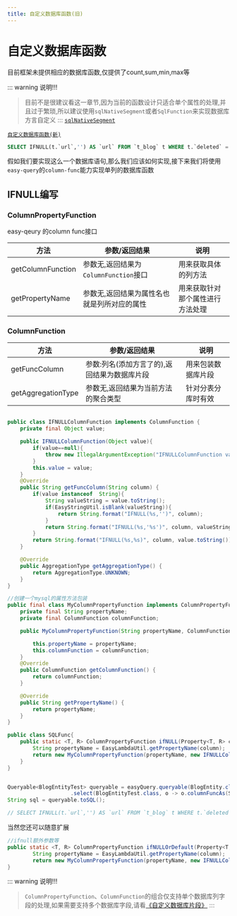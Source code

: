 ```yaml
---
title: 自定义数据库函数(旧)
---
```


# 自定义数据库函数
目前框架未提供相应的数据库函数,仅提供了count,sum,min,max等

::: warning 说明!!!
> 目前不是很建议看这一章节,因为当前的函数设计只适合单个属性的处理,并且过于繁琐,所以建议使用`sqlNativeSegment`或者`SqlFunction`来实现数据库方言自定义
:::
[`sqlNativeSegment`](/easy-query-doc/query/native-sql)

[`自定义数据库函数(新)`](/easy-query-doc/adv/column-func-new)
<!-- [`SqlFunction`]() -->

```sql
SELECT IFNULL(t.`url`,'') AS `url` FROM `t_blog` t WHERE t.`deleted` = ?
```
假如我们要实现这么一个数据库语句,那么我们应该如何实现,接下来我们将使用`easy-query`的`column-func`能力实现单列的数据库函数

## IFNULL编写

### ColumnPropertyFunction
easy-qeury 的column func接口

方法  | 参数/返回结果 | 说明  
--- | --- | --- 
getColumnFunction | 参数无,返回结果为`ColumnFunction`接口  | 用来获取具体的列方法
getPropertyName | 参数无,返回结果为属性名也就是列所对应的属性  | 用来获取针对那个属性进行方法处理

### ColumnFunction

方法  | 参数/返回结果 | 说明  
--- | --- | --- 
getFuncColumn | 参数:列名(添加方言了的),返回结果为数据库片段  | 用来包装数据库片段
getAggregationType | 参数无,返回结果为当前方法的聚合类型 | 针对分表分库时有效


```java

public class IFNULLColumnFunction implements ColumnFunction {
    private final Object value;

    public IFNULLColumnFunction(Object value){
        if(value==null){
            throw new IllegalArgumentException("IFNULLColumnFunction value is null");
        }
        this.value = value;
    }
    @Override
    public String getFuncColumn(String column) {
        if(value instanceof  String){
            String valueString = value.toString();
            if(EasyStringUtil.isBlank(valueString)){
                return String.format("IFNULL(%s,'')", column);
            }
            return String.format("IFNULL(%s,'%s')", column, valueString);
        }
        return String.format("IFNULL(%s,%s)", column, value.toString());
    }

    @Override
    public AggregationType getAggregationType() {
        return AggregationType.UNKNOWN;
    }
}

//创建一个mysql的属性方法包装
public final class MyColumnPropertyFunction implements ColumnPropertyFunction {
    private final String propertyName;
    private final ColumnFunction columnFunction;

    public MyColumnPropertyFunction(String propertyName, ColumnFunction columnFunction){

        this.propertyName = propertyName;
        this.columnFunction = columnFunction;
    }
    @Override
    public ColumnFunction getColumnFunction() {
        return columnFunction;
    }

    @Override
    public String getPropertyName() {
        return propertyName;
    }
}

public class SQLFunc{
    public static <T, R> ColumnPropertyFunction ifNULL(Property<T, R> column) {
        String propertyName = EasyLambdaUtil.getPropertyName(column);
        return new MyColumnPropertyFunction(propertyName, new IFNULLColumnFunction(""));
    }
}


Queryable<BlogEntityTest> queryable = easyQuery.queryable(BlogEntity.class)
                    .select(BlogEntityTest.class, o -> o.columnFuncAs(SQLFunc.ifNULL(BlogEntity::getUrl), BlogEntityTest::getUrl));
String sql = queryable.toSQL();

// SELECT IFNULL(t.`url`,'') AS `url` FROM `t_blog` t WHERE t.`deleted` = ?
```

当然您还可以随意扩展
```java
//ifnull额外参数等
public static <T, R> ColumnPropertyFunction ifNULLOrDefault(Property<T, R> column,Object value) {
        String propertyName = EasyLambdaUtil.getPropertyName(column);
        return new MyColumnPropertyFunction(propertyName, new IFNULLColumnFunction(value));
}
```



::: warning 说明!!!
> `ColumnPropertyFunction`、`ColumnFunction`的组合仅支持单个数据库列字段的处理,如果需要支持多个数据库字段,请看[《自定义数据库片段》](/easy-query-doc/adv/sql-segment)
:::